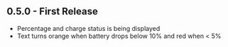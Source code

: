 ## 0.5.0 - First Release
* Percentage and charge status is being displayed
* Text turns orange when battery drops below 10% and red when < 5%
